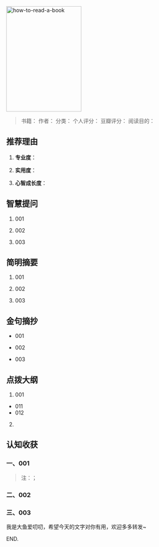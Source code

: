 <img src="http://image.dayuaidaodao.com/writing/image/how-to-read-a-book.jpg" alt="how-to-read-a-book" title="图片来自网络" width="200" height="280" />

> 书籍：
> 作者：
> 分类：
> 个人评分：
> 豆瓣评分：
> 阅读目的：

## 推荐理由

1. **专业度**：

2. **实用度**：

3. **心智成长度**：

## 智慧提问

1. 001

2. 002

3. 003

## 简明摘要

1. 001

2. 002

3. 003

## 金句摘抄

- 001

- 002

- 003


## 点拨大纲

1. 001
  - 011
  - 012

2.

## 认知收获

### 一、001

> 注：；


### 二、002



### 三、003

我是大鱼爱叨叨，希望今天的文字对你有用，欢迎多多转发~

END.
